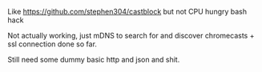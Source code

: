 Like https://github.com/stephen304/castblock but not CPU hungry bash hack

Not actually working, just mDNS to search for and discover chromecasts + ssl connection done so far.

Still need some dummy basic http and json and shit.
